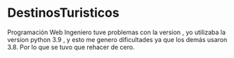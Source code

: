 # DestinosTuristicos
Programación Web
Ingeniero tuve problemas con la version , yo utilizaba la version python 3.9 , y esto me genero dificultades ya que los demás usaron 3.8. Por lo que se tuvo que rehacer de cero.
